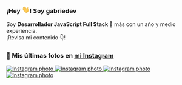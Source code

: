 <h3>¡Hey <img src="https://raw.githubusercontent.com/ABSphreak/ABSphreak/master/gifs/Hi.gif" width="20px" decondig="async">! Soy gabriedev</h3>

<p>Soy <strong>Desarrollador JavaScript Full Stack 🚀</strong> más con un año y medio experiencia.<br />¡Revisa mi contenido 👇!</p>

### 📸 Mis últimas fotos en [mi Instagram](https://instagram.com/gabrie.dev)


<a href='https://instagram.com/p/CtruQitPJU1' target='_blank'>
  <img width='20%' src='https://scontent-lcy1-1.cdninstagram.com/v/t51.2885-15/354557634_595647665883083_2498794285121939883_n.jpg?stp=dst-jpg_e15_fr_s1080x1080&_nc_ht=scontent-lcy1-1.cdninstagram.com&_nc_cat=111&_nc_ohc=6zHcsdahse8AX9mHt8r&edm=APU89FABAAAA&ccb=7-5&oh=00_AfAt1FJXDpw8PAncgCOArkwA-n3KLANWRAPFf_6ytnJcnA&oe=64B4CDE3&_nc_sid=bc0c2c' alt='Instagram photo' />
</a>
<a href='https://instagram.com/p/CtrtZEhvfjK' target='_blank'>
  <img width='20%' src='https://scontent-lcy1-1.cdninstagram.com/v/t51.2885-15/354566352_1280061536273536_3184760590463359796_n.jpg?stp=dst-jpg_e15&_nc_ht=scontent-lcy1-1.cdninstagram.com&_nc_cat=104&_nc_ohc=3_v7Wt1WE1kAX9xoleE&edm=APU89FABAAAA&ccb=7-5&oh=00_AfAbm1GE6x72qkk_7AUzOI7455M1Nt9Z-pAcwKXQgQbzBQ&oe=64B62D1C&_nc_sid=bc0c2c' alt='Instagram photo' />
</a>
<a href='https://instagram.com/p/CtDUXiGIwfW' target='_blank'>
  <img width='20%' src='https://scontent-lcy1-1.cdninstagram.com/v/t51.2885-15/350888316_2281662725376540_4082540287140756007_n.jpg?stp=dst-jpg_e15&_nc_ht=scontent-lcy1-1.cdninstagram.com&_nc_cat=100&_nc_ohc=knHcPkSCw6oAX8Tx3wG&edm=APU89FABAAAA&ccb=7-5&oh=00_AfCBS4Z3jmmU2COqOt58juZTuXPpvPwMi1nEjOmneJouIg&oe=64B4F318&_nc_sid=bc0c2c' alt='Instagram photo' />
</a>
<a href='https://instagram.com/p/CoTfm_INWyt' target='_blank'>
  <img width='20%' src='https://scontent-lcy1-1.cdninstagram.com/v/t51.2885-15/321050480_935030397667260_4356312353538439528_n.jpg?stp=dst-jpg_e15&_nc_ht=scontent-lcy1-1.cdninstagram.com&_nc_cat=100&_nc_ohc=-nyURvdC9N8AX-l493G&edm=APU89FABAAAA&ccb=7-5&oh=00_AfDNgjPr1B3oSMjvmOdx1YZUr7ccmy-6PF__TFWjJ6m4lw&oe=64B4B557&_nc_sid=bc0c2c' alt='Instagram photo' />
</a>
